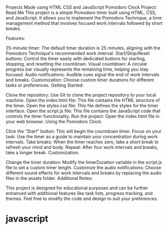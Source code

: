 Projects Made using HTML CSS and JavaScript
Pomodoro Clock Project: Read Me
This project is a simple Pomodoro timer built using HTML, CSS, and JavaScript. It allows you to implement the Pomodoro Technique, a time management method that involves focused work intervals followed by short breaks.

Features:

25-minute timer: The default timer duration is 25 minutes, aligning with the Pomodoro Technique's recommended work interval.
Start/Stop/Reset buttons: Control the timer easily with dedicated buttons for starting, stopping, and resetting the countdown.
Visual countdown: A circular progress bar visually represents the remaining time, helping you stay focused.
Audio notifications: Audible cues signal the end of work intervals and breaks.
Customization: Choose custom timer durations for different tasks or preferences.
Getting Started:

Clone the repository: Use Git to clone the project repository to your local machine.
Open the index.html file: This file contains the HTML structure of the timer.
Open the styles.css file: This file defines the styles for the timer interface.
Open the script.js file: This file contains the JavaScript code that controls the timer functionality.
Run the project: Open the index.html file in your web browser.
Using the Pomodoro Clock:

Click the "Start" button: This will begin the countdown timer.
Focus on your task: Use the timer as a guide to maintain your concentration during work intervals.
Take breaks: When the timer reaches zero, take a short break to refresh your mind and body.
Repeat: After four work intervals and breaks, take a longer break.
Customization:

Change the timer duration: Modify the timerDuration variable in the script.js file to set a custom timer length.
Customize the audio notifications: Choose different sound effects for work intervals and breaks by replacing the audio files in the assets folder.
Additional Notes:

This project is designed for educational purposes and can be further enhanced with additional features like task lists, progress tracking, and themes.
Feel free to modify the code and design to suit your preferences.
# javascript
